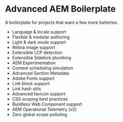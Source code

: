 # Advanced AEM Boilerplate
A boilerplate for projects that want a few more batteries.

* Language & locale support
* Flexible & modular authoring
* Light & dark mode support
* Retina image support
* Extensible LCP detection
* Extensible Sidekick plumbing
* AEM Experimentation
* Content scheduling simulation
* Advanced Section Metadata
* Adobe Fonts support
* Link block support
* Link hash utils
* Advanced favicon support
* CSS scoping best practices
* Buildless Web Component support
* AEM Operational Telemetry (v2)
* Zero global scope polluting
